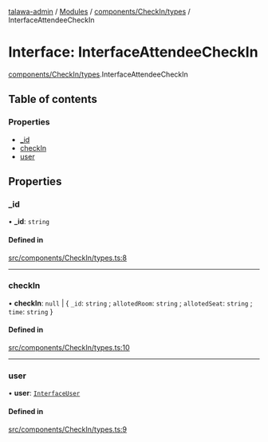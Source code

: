 [talawa-admin](../README.md) / [Modules](../modules.md) / [components/CheckIn/types](../modules/components_CheckIn_types.md) / InterfaceAttendeeCheckIn

# Interface: InterfaceAttendeeCheckIn

[components/CheckIn/types](../modules/components_CheckIn_types.md).InterfaceAttendeeCheckIn

## Table of contents

### Properties

- [\_id](components_CheckIn_types.InterfaceAttendeeCheckIn.md#_id)
- [checkIn](components_CheckIn_types.InterfaceAttendeeCheckIn.md#checkin)
- [user](components_CheckIn_types.InterfaceAttendeeCheckIn.md#user)

## Properties

### \_id

• **\_id**: `string`

#### Defined in

[src/components/CheckIn/types.ts:8](https://github.com/meetulr/talawa-admin/blob/f0d07a2/src/components/CheckIn/types.ts#L8)

___

### checkIn

• **checkIn**: ``null`` \| \{ `_id`: `string` ; `allotedRoom`: `string` ; `allotedSeat`: `string` ; `time`: `string`  \}

#### Defined in

[src/components/CheckIn/types.ts:10](https://github.com/meetulr/talawa-admin/blob/f0d07a2/src/components/CheckIn/types.ts#L10)

___

### user

• **user**: [`InterfaceUser`](components_CheckIn_types.InterfaceUser.md)

#### Defined in

[src/components/CheckIn/types.ts:9](https://github.com/meetulr/talawa-admin/blob/f0d07a2/src/components/CheckIn/types.ts#L9)
